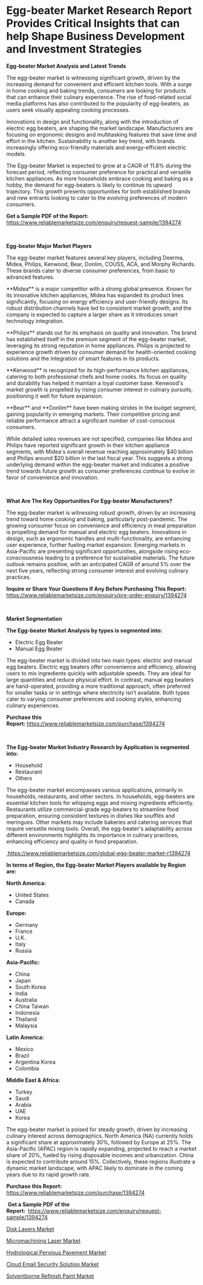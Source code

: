 <p><h1>Egg-beater Market Research Report Provides Critical Insights that can help Shape Business Development and Investment Strategies</h1></p><p><strong>Egg-beater Market Analysis and Latest Trends</strong></p>
<p><p>The egg-beater market is witnessing significant growth, driven by the increasing demand for convenient and efficient kitchen tools. With a surge in home cooking and baking trends, consumers are looking for products that can enhance their culinary experience. The rise of food-related social media platforms has also contributed to the popularity of egg-beaters, as users seek visually appealing cooking processes. </p><p>Innovations in design and functionality, along with the introduction of electric egg beaters, are shaping the market landscape. Manufacturers are focusing on ergonomic designs and multitasking features that save time and effort in the kitchen. Sustainability is another key trend, with brands increasingly offering eco-friendly materials and energy-efficient electric models.</p><p>The Egg-beater Market is expected to grow at a CAGR of 11.8% during the forecast period, reflecting consumer preference for practical and versatile kitchen appliances. As more households embrace cooking and baking as a hobby, the demand for egg-beaters is likely to continue its upward trajectory. This growth presents opportunities for both established brands and new entrants looking to cater to the evolving preferences of modern consumers.</p></p>
<p><strong>Get a Sample PDF of the Report:&nbsp;</strong> <a href="https://www.reliablemarketsize.com/enquiry/request-sample/1394274">https://www.reliablemarketsize.com/enquiry/request-sample/1394274</a></p>
<p>&nbsp;</p>
<p><strong>Egg-beater Major Market Players</strong></p>
<p><p>The egg-beater market features several key players, including Deerma, Midea, Philips, Kenwood, Bear, Donlim, COUSS, ACA, and Morphy Richards. These brands cater to diverse consumer preferences, from basic to advanced features.</p><p>**Midea** is a major competitor with a strong global presence. Known for its innovative kitchen appliances, Midea has expanded its product lines significantly, focusing on energy efficiency and user-friendly designs. Its robust distribution channels have led to consistent market growth, and the company is expected to capture a larger share as it introduces smart technology integration.</p><p>**Philips** stands out for its emphasis on quality and innovation. The brand has established itself in the premium segment of the egg-beater market, leveraging its strong reputation in home appliances. Philips is projected to experience growth driven by consumer demand for health-oriented cooking solutions and the integration of smart features in its products.</p><p>**Kenwood** is recognized for its high-performance kitchen appliances, catering to both professional chefs and home cooks. Its focus on quality and durability has helped it maintain a loyal customer base. Kenwood's market growth is propelled by rising consumer interest in culinary pursuits, positioning it well for future expansion.</p><p>**Bear** and **Donlim** have been making strides in the budget segment, gaining popularity in emerging markets. Their competitive pricing and reliable performance attract a significant number of cost-conscious consumers.</p><p>While detailed sales revenues are not specified, companies like Midea and Philips have reported significant growth in their kitchen appliance segments, with Midea's overall revenue reaching approximately $40 billion and Philips around $20 billion in the last fiscal year. This suggests a strong underlying demand within the egg-beater market and indicates a positive trend towards future growth as consumer preferences continue to evolve in favor of convenience and innovation.</p></p>
<p>&nbsp;</p>
<p><strong>What Are The Key Opportunities For Egg-beater Manufacturers?</strong></p>
<p><p>The egg-beater market is witnessing robust growth, driven by an increasing trend toward home cooking and baking, particularly post-pandemic. The growing consumer focus on convenience and efficiency in meal preparation is propelling demand for manual and electric egg beaters. Innovations in design, such as ergonomic handles and multi-functionality, are enhancing user experience, further fueling market expansion. Emerging markets in Asia-Pacific are presenting significant opportunities, alongside rising eco-consciousness leading to a preference for sustainable materials. The future outlook remains positive, with an anticipated CAGR of around 5% over the next five years, reflecting strong consumer interest and evolving culinary practices.</p></p>
<p><strong>Inquire or Share Your Questions If Any Before Purchasing This Report:</strong> <a href="https://www.reliablemarketsize.com/enquiry/pre-order-enquiry/1394274">https://www.reliablemarketsize.com/enquiry/pre-order-enquiry/1394274</a></p>
<p>&nbsp;</p>
<p><strong>Market Segmentation</strong></p>
<p><strong>The Egg-beater Market Analysis by types is segmented into:</strong></p>
<p><ul><li>Electric Egg Beater</li><li>Manual Egg Beater</li></ul></p>
<p><p>The egg-beater market is divided into two main types: electric and manual egg beaters. Electric egg beaters offer convenience and efficiency, allowing users to mix ingredients quickly with adjustable speeds. They are ideal for large quantities and reduce physical effort. In contrast, manual egg beaters are hand-operated, providing a more traditional approach, often preferred for smaller tasks or in settings where electricity isn’t available. Both types cater to varying consumer preferences and cooking styles, enhancing culinary experiences.</p></p>
<p><strong>Purchase this Report:&nbsp;</strong><a href="https://www.reliablemarketsize.com/purchase/1394274">https://www.reliablemarketsize.com/purchase/1394274</a></p>
<p>&nbsp;</p>
<p><strong>The Egg-beater Market Industry Research by Application is segmented into:</strong></p>
<p><ul><li>Household</li><li>Restaurant</li><li>Others</li></ul></p>
<p><p>The egg-beater market encompasses various applications, primarily in households, restaurants, and other sectors. In households, egg-beaters are essential kitchen tools for whipping eggs and mixing ingredients efficiently. Restaurants utilize commercial-grade egg-beaters to streamline food preparation, ensuring consistent textures in dishes like soufflés and meringues. Other markets may include bakeries and catering services that require versatile mixing tools. Overall, the egg-beater's adaptability across different environments highlights its importance in culinary practices, enhancing efficiency and quality in food preparation.</p></p>
<p><a href="https://www.reliablemarketsize.com/global-egg-beater-market-r1394274">&nbsp;https://www.reliablemarketsize.com/global-egg-beater-market-r1394274</a></p>
<p><strong>In terms of Region, the Egg-beater Market Players available by Region are:</strong></p>
<p>
    <p> <strong> North America: </strong>
        <ul>
            <li>United States</li>
            <li>Canada</li>
        </ul>
        </p> 
    <p> <strong> Europe: </strong>
        <ul>
            <li>Germany</li>
            <li>France</li>
            <li>U.K.</li>
            <li>Italy</li>
            <li>Russia</li>
        </ul>
        </p> 
    <p> <strong> Asia-Pacific: </strong>
        <ul>
            <li>China</li>
            <li>Japan</li>
            <li>South Korea</li>
            <li>India</li>
            <li>Australia</li>
            <li>China Taiwan</li>
            <li>Indonesia</li>
            <li>Thailand</li>
            <li>Malaysia</li>
        </ul>
        </p> 
    <p> <strong> Latin America: </strong>
        <ul>
            <li>Mexico</li>
            <li>Brazil</li>
            <li>Argentina Korea</li>
            <li>Colombia</li>
        </ul>
        </p> 
    <p> <strong> Middle East & Africa: </strong>
        <ul>
            <li>Turkey</li>
            <li>Saudi</li>
            <li>Arabia</li>
            <li>UAE</li>
            <li>Korea</li>
        </ul>
    </p>
    </p>
<p><p>The egg-beater market is poised for steady growth, driven by increasing culinary interest across demographics. North America (NA) currently holds a significant share at approximately 30%, followed by Europe at 25%. The Asia-Pacific (APAC) region is rapidly expanding, projected to reach a market share of 20%, fueled by rising disposable incomes and urbanization. China is expected to contribute around 15%. Collectively, these regions illustrate a dynamic market landscape, with APAC likely to dominate in the coming years due to its rapid growth rate.</p></p>
<p><strong>Purchase this Report: </strong><a href="https://www.reliablemarketsize.com/purchase/1394274">https://www.reliablemarketsize.com/purchase/1394274</a></p>
<p>&nbsp;<strong>Get a Sample PDF of the Report:&nbsp;&nbsp;</strong><a href="https://www.reliablemarketsize.com/enquiry/request-sample/1394274">https://www.reliablemarketsize.com/enquiry/request-sample/1394274</a></p>
<p><strong></strong></p>
<p><p><a href="https://www.linkedin.com/pulse/disk-lasers-market-segmentation-geographical-regions-forcast-xpmoc?trackingId=%2Fp%2FoU2uaTBGY2%2BRZSmKgkg%3D%3D">Disk Lasers Market</a></p><p><a href="https://www.linkedin.com/pulse/booming-micromachining-laser-market-sector-analysis-growth-projections-swg6c?trackingId=N4Xpd9f3RBCDe4UuoXBfVg%3D%3D">Micromachining Laser Market</a></p><p><a href="https://issuu.com/reportprime-2/docs/hydrological-pervious-pavement-mark_e2f5acedf5647a">Hydrological Pervious Pavement Market</a></p><p><a href="https://www.linkedin.com/pulse/cloud-email-security-solution-market-trends-analysis-opportunities-1gsgc?trackingId=fyWvU1wmQyem%2BU2rhnMcyw%3D%3D">Cloud Email Security Solution Market</a></p><p><a href="https://issuu.com/reportprime-2/docs/solventborne-refinish-paint-market-_e362903caf4cff">Solventborne Refinish Paint Market</a></p></p>